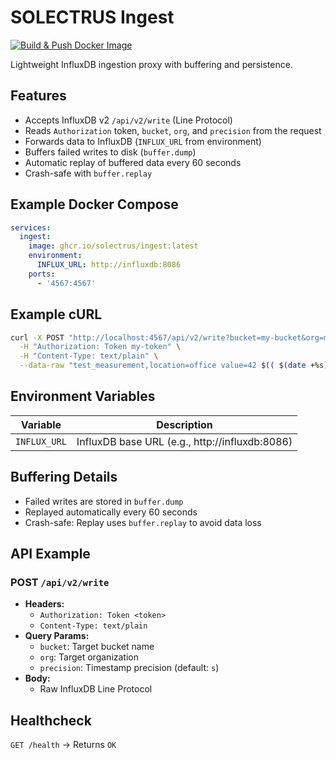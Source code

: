# SOLECTRUS Ingest

[![Build & Push Docker Image](https://github.com/solectrus/ingest/actions/workflows/ci.yml/badge.svg)](https://github.com/solectrus/ingest/actions/workflows/ci.yml)

Lightweight InfluxDB ingestion proxy with buffering and persistence.

## Features

- Accepts InfluxDB v2 `/api/v2/write` (Line Protocol)
- Reads `Authorization` token, `bucket`, `org`, and `precision` from the request
- Forwards data to InfluxDB (`INFLUX_URL` from environment)
- Buffers failed writes to disk (`buffer.dump`)
- Automatic replay of buffered data every 60 seconds
- Crash-safe with `buffer.replay`

## Example Docker Compose

```yaml
services:
  ingest:
    image: ghcr.io/solectrus/ingest:latest
    environment:
      INFLUX_URL: http://influxdb:8086
    ports:
      - '4567:4567'
```

## Example cURL

```bash
curl -X POST "http://localhost:4567/api/v2/write?bucket=my-bucket&org=my-org&precision=ns" \
  -H "Authorization: Token my-token" \
  -H "Content-Type: text/plain" \
  --data-raw "test_measurement,location=office value=42 $(( $(date +%s) * 1000000000 ))"
```

## Environment Variables

| Variable     | Description                                    |
| ------------ | ---------------------------------------------- |
| `INFLUX_URL` | InfluxDB base URL (e.g., http://influxdb:8086) |

## Buffering Details

- Failed writes are stored in `buffer.dump`
- Replayed automatically every 60 seconds
- Crash-safe: Replay uses `buffer.replay` to avoid data loss

## API Example

### POST `/api/v2/write`

- **Headers:**
  - `Authorization: Token <token>`
  - `Content-Type: text/plain`
- **Query Params:**
  - `bucket`: Target bucket name
  - `org`: Target organization
  - `precision`: Timestamp precision (default: `s`)
- **Body:**
  - Raw InfluxDB Line Protocol

## Healthcheck

`GET /health` → Returns `OK`
